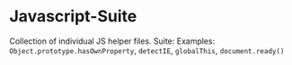 # Javascript-Suite

Collection of individual JS helper files.
Suite: 
Examples: `Object.prototype.hasOwnProperty`, `detectIE`, `globalThis`, `document.ready()`
